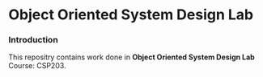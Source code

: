 
# Object Oriented System Design Lab

### Introduction

This repositry contains work done in __Object Oriented System Design Lab__ Course: CSP203.
